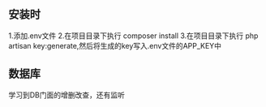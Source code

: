 <h2>安装时</h2>
1.添加.env文件
2.在项目目录下执行 composer install
3.在项目目录下执行 php artisan key:generate,然后将生成的key写入.env文件的APP_KEY中

<h2>数据库</h2>
学习到DB门面的增删改查，还有监听